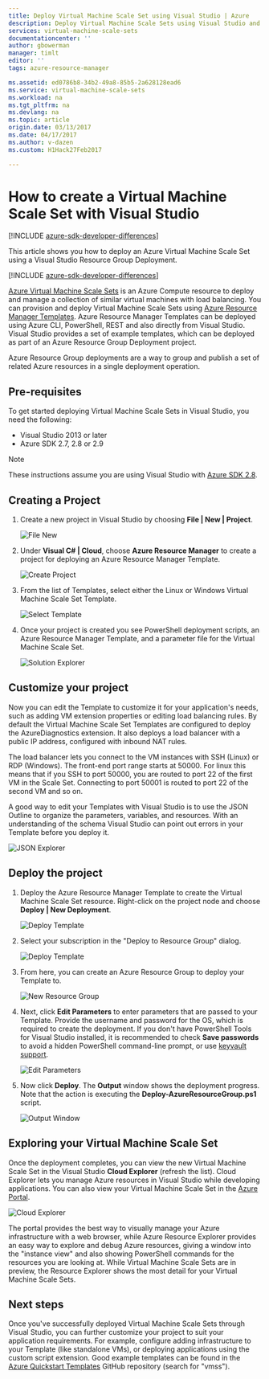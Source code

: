 ```yaml
---
title: Deploy Virtual Machine Scale Set using Visual Studio | Azure
description: Deploy Virtual Machine Scale Sets using Visual Studio and a Resource Manager template
services: virtual-machine-scale-sets
documentationcenter: ''
author: gbowerman
manager: timlt
editor: ''
tags: azure-resource-manager

ms.assetid: ed0786b8-34b2-49a8-85b5-2a628128ead6
ms.service: virtual-machine-scale-sets
ms.workload: na
ms.tgt_pltfrm: na
ms.devlang: na
ms.topic: article
origin.date: 03/13/2017
ms.date: 04/17/2017
ms.author: v-dazen
ms.custom: H1Hack27Feb2017

---
```

# How to create a Virtual Machine Scale Set with Visual Studio

[!INCLUDE [azure-sdk-developer-differences](../../includes/azure-sdk-developer-differences.md)]

This article shows you how to deploy an Azure Virtual Machine Scale Set using a Visual Studio Resource Group Deployment.

[!INCLUDE [azure-sdk-developer-differences](../../includes/azure-visual-studio-login-guide.md)]

[Azure Virtual Machine Scale Sets](https://azure.microsoft.com/blog/azure-vm-scale-sets-public-preview/) is an Azure Compute resource to deploy and manage a collection of similar virtual machines with load balancing. You can provision and deploy Virtual Machine Scale Sets using [Azure Resource Manager Templates](https://github.com/Azure/azure-quickstart-templates). Azure Resource Manager Templates can be deployed using Azure CLI, PowerShell, REST and also directly from Visual Studio. Visual Studio provides a set of example templates, which can be deployed as part of an Azure Resource Group Deployment project.

Azure Resource Group deployments are a way to group and publish a set of related Azure resources in a single deployment operation.

## Pre-requisites
To get started deploying Virtual Machine Scale Sets in Visual Studio, you need the following:

* Visual Studio 2013 or later
* Azure SDK 2.7, 2.8 or 2.9

>[!NOTE]
>These instructions assume you are using Visual Studio with [Azure SDK 2.8](https://azure.microsoft.com/blog/announcing-the-azure-sdk-2-8-for-net/).

## Creating a Project
1. Create a new project in Visual Studio by choosing **File | New | Project**.

    ![File New][file_new]

2. Under **Visual C# | Cloud**, choose **Azure Resource Manager** to create a project for deploying an Azure Resource Manager Template.

    ![Create Project][create_project]

3. From the list of Templates, select either the Linux or Windows Virtual Machine Scale Set Template.

    ![Select Template][select_Template]

4. Once your project is created you see PowerShell deployment scripts, an Azure Resource Manager Template, and a parameter file for the Virtual Machine Scale Set.

    ![Solution Explorer][solution_explorer]

## Customize your project
Now you can edit the Template to customize it for your application's needs, such as adding VM extension properties or editing load balancing rules. By default the Virtual Machine Scale Set Templates are configured to deploy the AzureDiagnostics extension. It also deploys a load balancer with a public IP address, configured with inbound NAT rules. 

The load balancer lets you connect to the VM instances with SSH (Linux) or RDP (Windows). The front-end port range starts at 50000. For linux this means that if you SSH to port 50000, you are routed to port 22 of the first VM in the Scale Set. Connecting to port 50001 is routed to port 22 of the second VM and so on.

 A good way to edit your Templates with Visual Studio is to use the JSON Outline to organize the parameters, variables, and resources. With an understanding of the schema Visual Studio can point out errors in your Template before you deploy it.

![JSON Explorer][json_explorer]

## Deploy the project
1. Deploy the Azure Resource Manager Template to create the Virtual Machine Scale Set resource. Right-click on the project node and choose **Deploy | New Deployment**.

    ![Deploy Template][5deploy_Template]

2. Select your subscription in the "Deploy to Resource Group" dialog.

    ![Deploy Template][6deploy_Template]

3. From here, you can create an Azure Resource Group to deploy your Template to.

    ![New Resource Group][new_resource]

4. Next, click **Edit Parameters** to enter parameters that are passed to your Template. Provide the username and password for the OS, which is required to create the deployment. If you don't have PowerShell Tools for Visual Studio installed, it is recommended to check **Save passwords** to avoid a hidden PowerShell command-line prompt, or use [keyvault support](https://azure.microsoft.com/blog/keyvault-support-for-arm-templates/).

    ![Edit Parameters][edit_parameters]

5. Now click **Deploy**. The **Output** window shows the deployment progress. Note that the action is executing the **Deploy-AzureResourceGroup.ps1** script.

    ![Output Window][output_window]

## Exploring your Virtual Machine Scale Set
Once the deployment completes, you can view the new Virtual Machine Scale Set in the Visual Studio **Cloud Explorer** (refresh the list). Cloud Explorer lets you manage Azure resources in Visual Studio while developing applications. You can also view your Virtual Machine Scale Set in the [Azure Portal](https://portal.azure.cn).

![Cloud Explorer][cloud_explorer]

 The portal provides the best way to visually manage your Azure infrastructure with a web browser, while Azure Resource Explorer provides an easy way to explore and debug Azure resources, giving a window into the "instance view" and also showing PowerShell commands for the resources you are looking at. While Virtual Machine Scale Sets are in preview, the Resource Explorer shows the most detail for your Virtual Machine Scale Sets.

## Next steps
Once you've successfully deployed Virtual Machine Scale Sets through Visual Studio, you can further customize your project to suit your application requirements. For example, configure adding infrastructure to your Template (like standalone VMs), or deploying applications using the custom script extension. Good example templates can be found in the [Azure Quickstart Templates](https://github.com/Azure/azure-quickstart-templates) GitHub repository (search for "vmss").

[file_new]: ./media/virtual-machine-scale-sets-vs-create/1-FileNew.png
[create_project]: ./media/virtual-machine-scale-sets-vs-create/2-CreateProject.png
[select_Template]: ./media/virtual-machine-scale-sets-vs-create/3b-SelectTemplateLin.png
[solution_explorer]: ./media/virtual-machine-scale-sets-vs-create/4-SolutionExplorer.png
[json_explorer]: ./media/virtual-machine-scale-sets-vs-create/10-JsonExplorer.png
[5deploy_Template]: ./media/virtual-machine-scale-sets-vs-create/5-DeployTemplate.png
[6deploy_Template]: ./media/virtual-machine-scale-sets-vs-create/6-DeployTemplate.png
[new_resource]: ./media/virtual-machine-scale-sets-vs-create/7-NewResourceGroup.png
[edit_parameters]: ./media/virtual-machine-scale-sets-vs-create/8-EditParameter.png
[output_window]: ./media/virtual-machine-scale-sets-vs-create/9-Output.png
[cloud_explorer]: ./media/virtual-machine-scale-sets-vs-create/12-CloudExplorer.png
